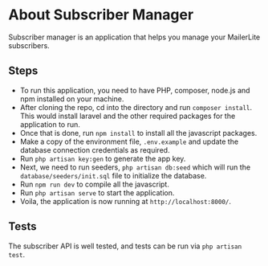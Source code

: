 # About Subscriber Manager

Subscriber manager is an application that helps you manage your MailerLite
subscribers.

## Steps

- To run this application, you need to have PHP, composer, node.js and npm
  installed
  on your machine.
- After cloning the repo, cd into the directory and run `composer install`. This
  would install laravel and the other required packages for the application to
  run.
- Once that is done, run `npm install` to install all the javascript packages.
- Make a copy of the environment file, `.env.example` and update the database
  connection
  credentials as required.
- Run `php artisan key:gen` to generate the app key.
- Next, we need to run seeders, `php artisan db:seed` which will run
  the `database/seeders/init.sql`
  file to initialize the database.
- Run `npm run dev` to compile all the javascript.
- Run `php artisan serve` to start the application.
- Voila, the application is now running at `http://localhost:8000/`.

## Tests

The subscriber API is well tested, and tests can be run via `php artisan test`.

